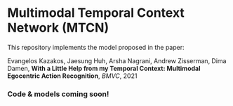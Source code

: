 # Multimodal Temporal Context Network (MTCN)

This repository implements the model proposed in the paper:

Evangelos Kazakos, Jaesung Huh, Arsha Nagrani, Andrew Zisserman, Dima Damen, **With a Little Help from my Temporal Context: Multimodal Egocentric Action Recognition**, *BMVC*, 2021

### Code & models coming soon! 
